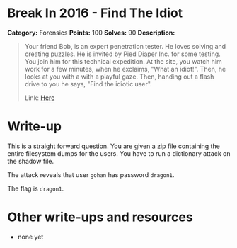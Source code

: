 # Break In 2016 - Find The Idiot

**Category:** Forensics
**Points:** 100
**Solves:** 90
**Description:**

> Your friend Bob, is an expert penetration tester. 
> He loves solving and creating puzzles. 
> He is invited by Pied Diaper Inc. for some testing. 
> You join him for this technical expedition.  At the site, you watch 
> him work for a few minutes, when he exclaims, "What an idiot!". Then,
> he looks at you with a with a playful gaze. 
> Then, handing out a flash drive to you he says, "Find the idiotic user".
>
> Link: [Here](find-the-idiot.zip)

# Write-up

This is a straight forward question. You are given a zip file containing the
entire filesystem dumps for the users. You have to run a dictionary attack on the
shadow file.

The attack reveals that user `gohan` has password `dragon1`. 

The flag is `dragon1`.

# Other write-ups and resources 

* none yet
